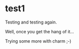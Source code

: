 test1
=====

Testing and testing again.

Well, once you get the hang of it...

Trying some more with charm ;-)